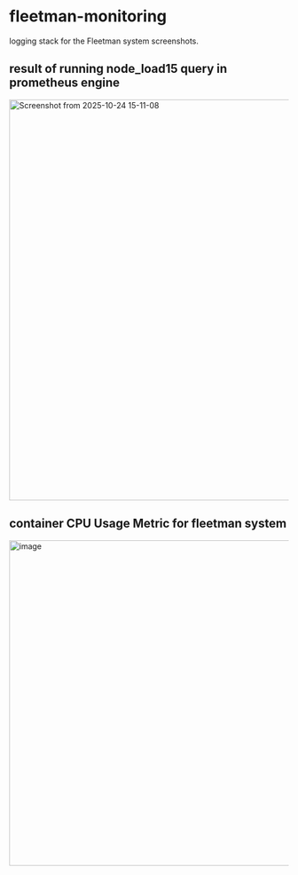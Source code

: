 # fleetman-monitoring
logging stack for the Fleetman system screenshots.

## result of running **node_load15** query in prometheus engine
<img width="1298" height="722" alt="Screenshot from 2025-10-24 15-11-08" src="https://github.com/user-attachments/assets/3cac650b-114d-46f8-a03e-1790620c264d" />

## container CPU Usage Metric for fleetman system
 <img width="1298" height="586" alt="image" src="https://github.com/user-attachments/assets/5388ce35-3579-405c-ad56-bebad885ba32" />
